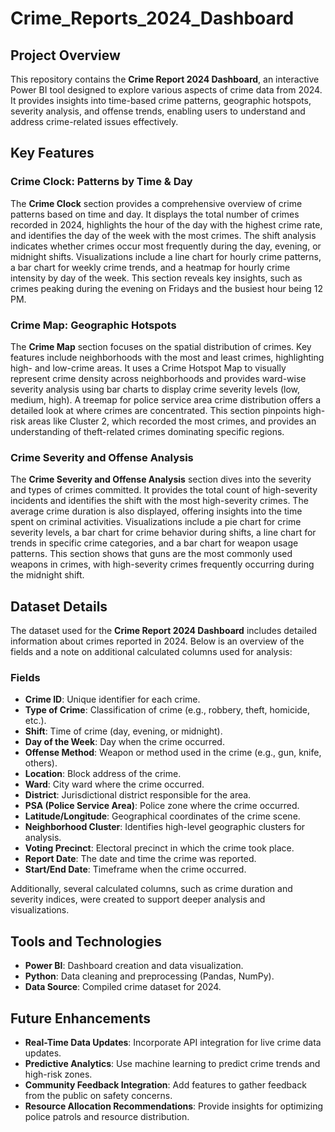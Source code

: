 # Crime_Reports_2024_Dashboard

## Project Overview

This repository contains the **Crime Report 2024 Dashboard**, an interactive Power BI tool designed to explore various aspects of crime data from 2024. It provides insights into time-based crime patterns, geographic hotspots, severity analysis, and offense trends, enabling users to understand and address crime-related issues effectively.

## Key Features

### Crime Clock: Patterns by Time & Day

The **Crime Clock** section provides a comprehensive overview of crime patterns based on time and day. It displays the total number of crimes recorded in 2024, highlights the hour of the day with the highest crime rate, and identifies the day of the week with the most crimes. The shift analysis indicates whether crimes occur most frequently during the day, evening, or midnight shifts. Visualizations include a line chart for hourly crime patterns, a bar chart for weekly crime trends, and a heatmap for hourly crime intensity by day of the week. This section reveals key insights, such as crimes peaking during the evening on Fridays and the busiest hour being 12 PM.

### Crime Map: Geographic Hotspots

The **Crime Map** section focuses on the spatial distribution of crimes. Key features include neighborhoods with the most and least crimes, highlighting high- and low-crime areas. It uses a Crime Hotspot Map to visually represent crime density across neighborhoods and provides ward-wise severity analysis using bar charts to display crime severity levels (low, medium, high). A treemap for police service area crime distribution offers a detailed look at where crimes are concentrated. This section pinpoints high-risk areas like Cluster 2, which recorded the most crimes, and provides an understanding of theft-related crimes dominating specific regions.

### Crime Severity and Offense Analysis

The **Crime Severity and Offense Analysis** section dives into the severity and types of crimes committed. It provides the total count of high-severity incidents and identifies the shift with the most high-severity crimes. The average crime duration is also displayed, offering insights into the time spent on criminal activities. Visualizations include a pie chart for crime severity levels, a bar chart for crime behavior during shifts, a line chart for trends in specific crime categories, and a bar chart for weapon usage patterns. This section shows that guns are the most commonly used weapons in crimes, with high-severity crimes frequently occurring during the midnight shift.

## Dataset Details

The dataset used for the **Crime Report 2024 Dashboard** includes detailed information about crimes reported in 2024. Below is an overview of the fields and a note on additional calculated columns used for analysis:

### Fields

- **Crime ID**: Unique identifier for each crime.
- **Type of Crime**: Classification of crime (e.g., robbery, theft, homicide, etc.).
- **Shift**: Time of crime (day, evening, or midnight).
- **Day of the Week**: Day when the crime occurred.
- **Offense Method**: Weapon or method used in the crime (e.g., gun, knife, others).
- **Location**: Block address of the crime.
- **Ward**: City ward where the crime occurred.
- **District**: Jurisdictional district responsible for the area.
- **PSA (Police Service Area)**: Police zone where the crime occurred.
- **Latitude/Longitude**: Geographical coordinates of the crime scene.
- **Neighborhood Cluster**: Identifies high-level geographic clusters for analysis.
- **Voting Precinct**: Electoral precinct in which the crime took place.
- **Report Date**: The date and time the crime was reported.
- **Start/End Date**: Timeframe when the crime occurred.

Additionally, several calculated columns, such as crime duration and severity indices, were created to support deeper analysis and visualizations.

## Tools and Technologies

- **Power BI**: Dashboard creation and data visualization.
- **Python**: Data cleaning and preprocessing (Pandas, NumPy).
- **Data Source**: Compiled crime dataset for 2024.

## Future Enhancements

- **Real-Time Data Updates**: Incorporate API integration for live crime data updates.
- **Predictive Analytics**: Use machine learning to predict crime trends and high-risk zones.
- **Community Feedback Integration**: Add features to gather feedback from the public on safety concerns.
- **Resource Allocation Recommendations**: Provide insights for optimizing police patrols and resource distribution.

